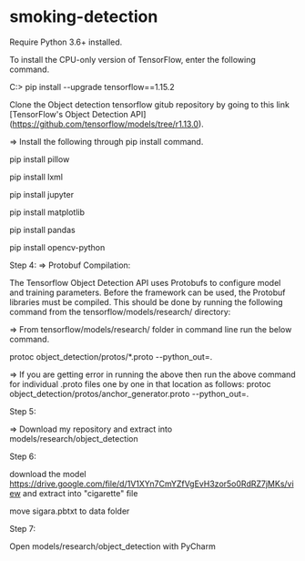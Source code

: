 # smoking-detection
 
 Require Python 3.6+ installed.
 
 To install the CPU-only version of TensorFlow, enter the following command.
 
  C:\> pip install --upgrade tensorflow==1.15.2
  
  Clone the Object detection tensorflow gitub repository by going to this link [TensorFlow's Object Detection API] (https://github.com/tensorflow/models/tree/r1.13.0).
  
  => Install the following through pip install command.

pip install pillow

pip install lxml

pip install jupyter

pip install matplotlib

pip install pandas

pip install opencv-python


Step 4:
  => Protobuf Compilation:

The Tensorflow Object Detection API uses Protobufs to configure model and training parameters. Before the framework can be used, the Protobuf libraries must be compiled. This should be done by running the following command from the tensorflow/models/research/ directory:

  => From tensorflow/models/research/ folder in command line run the below command.

protoc object_detection/protos/*.proto --python_out=.

  => If you are getting error in running the above then run the above command for individual .proto files one by one in that location as follows: protoc object_detection/protos/anchor_generator.proto --python_out=.

Step 5:

=> Download my repository and extract into models/research/object_detection

Step 6:

download the model https://drive.google.com/file/d/1V1XYn7CmYZfVgEvH3zor5o0RdRZ7jMKs/view and extract into "cigarette" file

move sigara.pbtxt to data folder

Step 7:

Open models/research/object_detection with PyCharm



